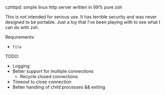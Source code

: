 czhttpd: simple linux http server written in 99% pure zsh

This is *not* intended for serious use. It has terrible security and was never designed to be portable. Just a toy that I've been playing with to see what I can do with zsh.

Requirements:
- `file`

TODO:
- Logging
- Better support for multiple connections
    - Recycle closed connections
- Timeout to close connection
- Better handling of child processes && exiting
